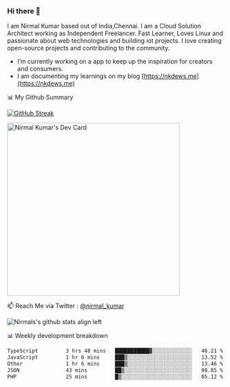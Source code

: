 ### Hi there 👋

 I am Nirmal Kumar based out of India,Chennai. I am a Cloud Solution Architect working as Independent Freelancer. Fast Learner, Loves Linux and passionate about web technologies and building iot projects. I love creating open-source projects and contributing to the community.

- I’m currently working on a app to keep up the inspiration for creators and consumers.
- I am documenting my learnings on my blog [https://nkdews.me](https://nkdews.me)


📊 My Github Summary

[![GitHub Streak](https://github-readme-streak-stats.herokuapp.com?user=nk-gears&theme=dark&hide_border=true&date_format=M%20j%5B%2C%20Y%5D)](https://git.io/streak-stats)

<a href="https://app.daily.dev/nirmal_kumar"><img src="https://api.daily.dev/devcards/a16cfcf02d384b16b41de71ce4d1d811.png?r=8ve" width="400" alt="Nirmal Kumar's Dev Card"/></a>

📫 Reach Me via  Twitter : [@nirmal_kumar](https://twitter.com/nirmal_kumar)

![Nirmals's github stats align left](https://github-readme-stats.vercel.app/api?username=nk-gears&show_icons=true)


📊 Weekly development breakdown

<!--START_SECTION:waka-->

```txt
TypeScript         3 hrs 48 mins   ███████████▓░░░░░░░░░░░░░   46.21 %
JavaScript         1 hr 6 mins     ███▒░░░░░░░░░░░░░░░░░░░░░   13.52 %
Other              1 hr 6 mins     ███▒░░░░░░░░░░░░░░░░░░░░░   13.46 %
JSON               43 mins         ██▒░░░░░░░░░░░░░░░░░░░░░░   08.85 %
PHP                25 mins         █▒░░░░░░░░░░░░░░░░░░░░░░░   05.12 %
```

<!--END_SECTION:waka-->



